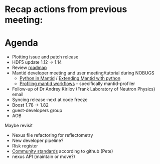 # Recap actions from previous meeting:


# Agenda

- Plotting issue and patch release
- HDF5 update 1.12 -> 1.14
- Review [roadmap](https://github.com/mantidproject/roadmap/projects/1)
- Mantid developer meeting and user meeting/tutorial during NOBUGS
  - [Python in Mantid](https://docs.mantidproject.org/nightly/tutorials/python_in_mantid/index.html#pim-intro) / [Extending Mantid with python](https://docs.mantidproject.org/nightly/tutorials/extending_mantid_with_python/index.html)
  - [Profiling mantid workflows](https://developer.mantidproject.org/ProfilingOverview.html) - specifically mantid-profiler
- Follow-up of Dr Andrey Kirilov (Frank Laboratory of Neutron Physics) email
- Syncing release-next at code freeze
- Boost 1.78 -> 1.82
- guest-developers group
- AOB

Maybe revisit
- Nexus file refactoring for reflectometry
- New developer pipeline?
- Risk register
- [Community standards](https://github.com/mantidproject/mantid/community) according to github (Pete)
- nexus API (maintain or move?)
